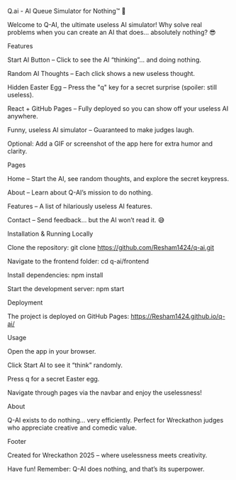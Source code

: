 Q.ai - AI Queue Simulator for Nothing™ 🚀

Welcome to Q-AI, the ultimate useless AI simulator!
Why solve real problems when you can create an AI that does… absolutely nothing? 😎

Features

Start AI Button – Click to see the AI “thinking”… and doing nothing.

Random AI Thoughts – Each click shows a new useless thought.

Hidden Easter Egg – Press the "q" key for a secret surprise (spoiler: still useless).

React + GitHub Pages – Fully deployed so you can show off your useless AI anywhere.

Funny, useless AI simulator – Guaranteed to make judges laugh.

Optional: Add a GIF or screenshot of the app here for extra humor and clarity.

Pages

Home – Start the AI, see random thoughts, and explore the secret keypress.

About – Learn about Q-AI’s mission to do nothing.

Features – A list of hilariously useless AI features.

Contact – Send feedback… but the AI won’t read it. 😅

Installation & Running Locally

Clone the repository:
git clone https://github.com/Resham1424/q-ai.git

Navigate to the frontend folder:
cd q-ai/frontend

Install dependencies:
npm install

Start the development server:
npm start

Deployment

The project is deployed on GitHub Pages:
https://Resham1424.github.io/q-ai/

Usage

Open the app in your browser.

Click Start AI to see it “think” randomly.

Press q for a secret Easter egg.

Navigate through pages via the navbar and enjoy the uselessness!

About

Q-AI exists to do nothing… very efficiently.
Perfect for Wreckathon judges who appreciate creative and comedic value.

Footer

Created for Wreckathon 2025 – where uselessness meets creativity.

Have fun! Remember: Q-AI does nothing, and that’s its superpower.
